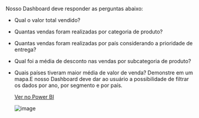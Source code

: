 Nosso Dashboard deve responder as perguntas abaixo:
- Qual o valor total vendido?
- Quantas vendas foram realizadas por categoria de produto?
- Quantas vendas foram realizadas por país considerando a prioridade de entrega?
- Qual foi a média de desconto nas vendas por subcategoria de produto?
- Quais países tiveram maior média de valor de venda? Demonstre em um mapa.E nosso Dashboard deve dar ao usuário a possibilidade de filtrar os dados por ano, por segmento e por país.


  [Ver no Power BI ](https://app.powerbi.com/view?r=eyJrIjoiMWJjYjE3ZTItMGE0OS00ZjI0LWEyZGQtNDI5OGE1NTE3ZWQwIiwidCI6Ijg0NGVmZWUxLWYyZWQtNGI0OS05ZmJiLTIyYWExNmM3MmRlYSJ9)

  ![image](https://github.com/Lucasoliveirapedroso/Power_BI_Para_Business_Intelligence_e_Data_Science/assets/37088960/4dc57770-cca0-4722-b0c4-cb0541e1b99a)

